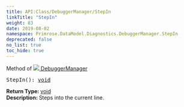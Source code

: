 ```yaml
---
title: API:Class/DebuggerManager/StepIn
linkTitle: "StepIn"
weight: 83
date: 2019-08-02
namespace: Primrose.DataModel.Diagnostics.DebuggerManager.StepIn
deprecated: false
no_list: true
toc_hide: true
---
```

Method of <a href="/docs/api-reference/Class/DebuggerManager"><img src="/icons/silk/bug.png"/>&nbsp;DebuggerManager</a>
<pre class="method-declaration">
StepIn(): <a class="type" href="/docs/api-reference/System/void">void</a></pre>
<b>Return Type: </b>
<a class="type" href="/docs/api-reference/System/void">void</a>
<br/>
<b>Description: </b>
Steps into the current line.

